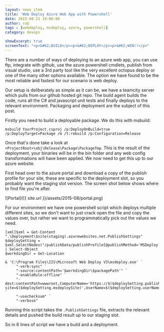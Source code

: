 ```yaml
---
layout: news_item
title: 'Web Deploy Azure Web App with Powershell'
date: 2015-08-21 19:00:00
author: rob
tags : [webdeploy, msdeploy, azure, powershell]
category: devops

showExcerpt: true
screenText: "<p>&#62;BUILD</p><p>&#62;DEPLOY</p><p>&#62;WIN!!</p>"
---
```


There are a number of ways of deploying to an azure web app, you can use ftp, integrate with github, use the azure powershell cmdlets, publish from visual studio, use a 3rd party tool like the very excellent octopus deploy or one of the many other options available. The option we have found to be the most reliable and fastest for our scenario is web deploy.

<!--more-->

Our setup is deliberately as simple as it can be, we have a teamcity server which pulls from our github hosted git repo. The build agent builds the code, runs all the C# and javascript unit tests and finally deploys to the relevant environment. Packaging and deployment are the subject of this post.

Firstly you need to build a deployable package. We do this with msbuild:

    msbuild YourProject.csproj /p:DeployOnBuild=true /p:DeployTarget=Package /m /t:rebuild /p:Configuration=Release

Once that's done take a look at `<ProjectRoot>\obj\Release\Package\PackageTmp`. This is the result of the deployment, your binaries will be in the bin folder and any web config transformations will have been applied. We now need to get this up to our azure website.

First head over to the azure portal and download a copy of the publish profile for your site, these are specific to the deployment slot, so you probably want the staging slot version. The screen shot below shows where to find file you're after.

![Portal]({{ site.url }}/assets/2015-08/portal.png)

For our environment we have one powershell script which deploys multiple different sites, so we don't want to just crack open the file and copy the values over, but rather we want to programmatically pick out the values we need. 


    [xml]$xml = Get-Content ".\Deployment\$site(staging).azurewebsites.net.PublishSettings"
    $deploySetting = $xml.SelectNodes("/publishData/publishProfile[@publishMethod='MSDeploy']") | Select-Object
    $workdingDir = Get-Location

    & 'C:\Program Files\IIS\Microsoft Web Deploy V3\msdeploy.exe' `
         "-verb:sync" `
         "-source:contentPath='$workdingDir\$packagePath'" `
         "-enableRule:offline" `
         "-dest:contentPath=wwwroot,ComputerName='https://$($deploySetting.publishUrl)/msdeploy.axd?site=$($deploySetting.msdeploySite)',UserName=$($deploySetting.userName),Password='$($deploySetting.userPWD)',AuthType='Basic'" `
         "-usechecksum" `
         "-verbose"

Running this script takes the `.PublishSettings` file, extracts the relevant details and pushed the build result up to our staging slot.

So in 6 lines of script we have a build and a deployment.